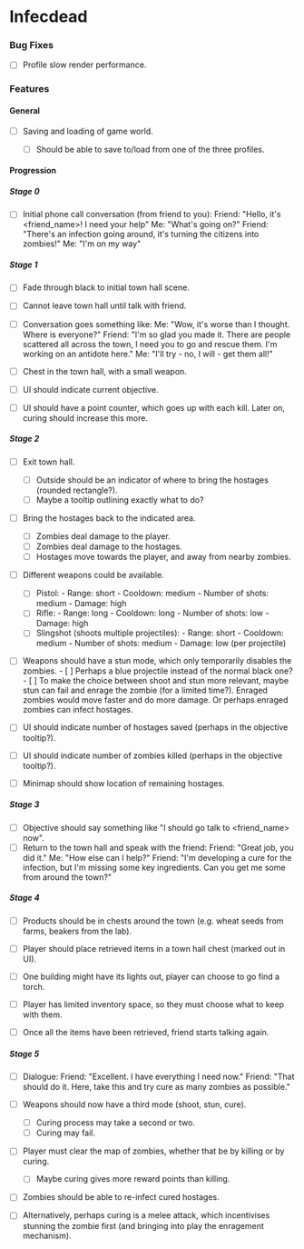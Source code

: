 # Infecdead

### Bug Fixes

- [ ] Profile slow render performance.




### Features

#### General
- [ ] Saving and loading of game world.
	- [ ] Should be able to save to/load from one of the three profiles.



#### Progression
##### Stage 0
- [ ] Initial phone call conversation (from friend to you):
	  Friend: "Hello, it's <friend_name>! I need your help"
	  Me:     "What's going on?"
	  Friend: "There's an infection going around, it's turning the citizens into zombies!"
	  Me:     "I'm on my way"

##### Stage 1
- [ ] Fade through black to initial town hall scene.
- [ ] Cannot leave town hall until talk with friend.
- [ ] Conversation goes something like:
	  Me:     "Wow, it's worse than I thought. Where is everyone?"
	  Friend: "I'm so glad you made it. There are people scattered all across the town, I need
			   you to go and rescue them. I'm working on an antidote here."
	  Me:     "I'll try - no, I will - get them all!"

- [ ] Chest in the town hall, with a small weapon.

- [ ] UI should indicate current objective.
- [ ] UI should have a point counter, which goes up with each kill. Later on, curing should increase this more.

##### Stage 2
- [ ] Exit town hall.
	- [ ] Outside should be an indicator of where to bring the hostages (rounded rectangle?).
	- [ ] Maybe a tooltip outlining exactly what to do?

- [ ] Bring the hostages back to the indicated area.
	- [ ] Zombies deal damage to the player.
	- [ ] Zombies deal damage to the hostages.
	- [ ] Hostages move towards the player, and away from nearby zombies.

- [ ] Different weapons could be available.
	- [ ] Pistol:
		  - Range: short
		  - Cooldown: medium
		  - Number of shots: medium
		  - Damage: high
	- [ ] Rifle:
		  - Range: long
		  - Cooldown: long
		  - Number of shots: low
		  - Damage: high
	- [ ] Slingshot (shoots multiple projectiles):
		  - Range: short
		  - Cooldown: medium
		  - Number of shots: medium
		  - Damage: low (per projectile)
- [ ] Weapons should have a stun mode, which only temporarily disables the zombies.
	  - [ ] Perhaps a blue projectile instead of the normal black one?
	  - [ ] To make the choice between shoot and stun more relevant, maybe stun can fail
			and enrage the zombie (for a limited time?). Enraged zombies would move faster
			and do more damage. Or perhaps enraged zombies can infect hostages.

- [ ] UI should indicate number of hostages saved (perhaps in the objective tooltip?).
- [ ] UI should indicate number of zombies killed (perhaps in the objective tooltip?).
- [ ] Minimap should show location of remaining hostages.

##### Stage 3
- [ ] Objective should say something like "I should go talk to <friend_name> now".
- [ ] Return to the town hall and speak with the friend:
	  Friend: "Great job, you did it."
	  Me: "How else can I help?"
	  Friend: "I'm developing a cure for the infection, but I'm missing some key ingredients.
			   Can you get me some <products> from around the town?"

##### Stage 4
- [ ] Products should be in chests around the town (e.g. wheat seeds from farms, beakers from the lab).
- [ ] Player should place retrieved items in a town hall chest (marked out in UI).

- [ ] One building might have its lights out, player can choose to go find a torch.
- [ ] Player has limited inventory space, so they must choose what to keep with them.

- [ ] Once all the items have been retrieved, friend starts talking again.

##### Stage 5
- [ ] Dialogue:
	  Friend: "Excellent. I have everything I need now."
	  Friend: "That should do it. Here, take this and try cure as many zombies as possible."

- [ ] Weapons should now have a third mode (shoot, stun, cure).
	- [ ] Curing process may take a second or two.
	- [ ] Curing may fail.
- [ ] Player must clear the map of zombies, whether that be by killing or by curing.
	- [ ] Maybe curing gives more reward points than killing.
- [ ] Zombies should be able to re-infect cured hostages.

- [ ] Alternatively, perhaps curing is a melee attack, which incentivises stunning the zombie first
	  (and bringing into play the enragement mechanism).
